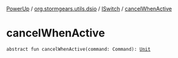 [PowerUp](../../index.md) / [org.stormgears.utils.dsio](../index.md) / [ISwitch](index.md) / [cancelWhenActive](./cancel-when-active.md)

# cancelWhenActive

`abstract fun cancelWhenActive(command: Command): `[`Unit`](https://kotlinlang.org/api/latest/jvm/stdlib/kotlin/-unit/index.html)
